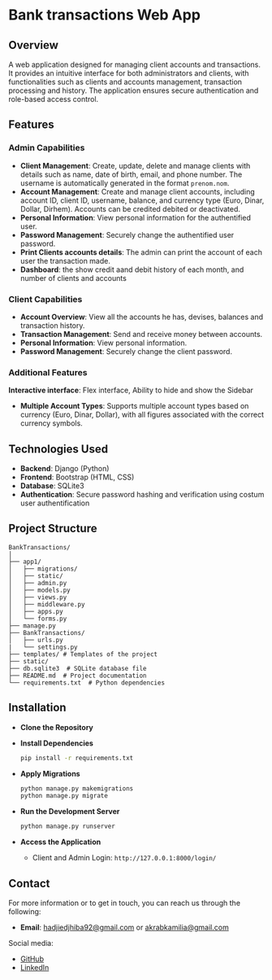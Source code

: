 # Bank transactions Web App

## Overview

A web application designed for managing client accounts and transactions. It provides an intuitive interface for both administrators and clients, with functionalities such as clients and accounts management, transaction processing and history. The application ensures secure authentication and role-based access control.

## Features

### Admin Capabilities
- **Client Management**: Create, update, delete and manage clients with details such as name, date of birth, email, and phone number. The username is automatically generated in the format `prenom.nom`.
- **Account Management**: Create and manage client accounts, including account ID, client ID, username, balance, and currency type (Euro, Dinar, Dollar, Dirhem). Accounts can be credited debited or deactivated.
- **Personal Information**: View personal information for the authentified user.
- **Password Management**: Securely change the authentified user password.
- **Print Clients accounts details**: The admin can print the account of each user the transaction made.
- **Dashboard**: the show credit aand debit history of each month, and number of clients and accounts

### Client Capabilities
- **Account Overview**: View all the accounts he has, devises, balances and transaction history.
- **Transaction Management**: Send and receive money between accounts.
- **Personal Information**: View personal information.
- **Password Management**: Securely change the client password.

### Additional Features
**Interactive interface**: Flex interface, Ability to hide and show the Sidebar
- **Multiple Account Types**: Supports multiple account types based on currency (Euro, Dinar, Dollar), with all figures associated with the correct currency symbols.

## Technologies Used

- **Backend**: Django (Python)
- **Frontend**: Bootstrap (HTML, CSS)
- **Database**: SQLite3
- **Authentication**: Secure password hashing and verification using costum user authentification

## Project Structure

```plaintext
BankTransactions/
│
├── app1/
│   ├── migrations/
│   ├── static/
│   ├── admin.py
│   ├── models.py
│   ├── views.py
│   ├── middleware.py
│   ├── apps.py
│   └── forms.py
├── manage.py
├── BankTransactions/
│   ├── urls.py
|   └── settings.py
├── templates/ # Templates of the project
├── static/
├── db.sqlite3  # SQLite database file
├── README.md  # Project documentation
└── requirements.txt  # Python dependencies
```
## Installation

* **Clone the Repository**
* **Install Dependencies**

    ```bash
    pip install -r requirements.txt
    ```

* **Apply Migrations**

    ```bash
    python manage.py makemigrations
    python manage.py migrate
    ```

* **Run the Development Server**

    ```bash
    python manage.py runserver
    ```

* **Access the Application**
    * Client and Admin Login: `http://127.0.0.1:8000/login/`
 
## Contact

For more information or to get in touch, you can reach us through the following:

- **Email**: [hadjiedjhiba92@gmail.com](mailto:hadjiedjhiba92@gmail.com) or [akrabkamilia@gmail.com](mailto:akrabkamilia@gmail.com)

Social media:

- [GitHub](https://github.com/hibahadj)
- [LinkedIn](https://www.linkedin.com/in/amel-hiba-hadjiedj)
